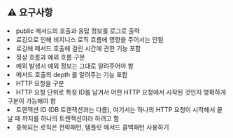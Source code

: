 ## ⚠️ 요구사항

<li> public 메서드의 호출과 응답 정보를 로그로 출력</li>
<li> 로깅으로 인해 비지니스 로직 흐름에 영향을 주어서는 안됨</li>
<li> 로깅에 메서드 호출에 걸린 시간에 관한 기능 포함</li>
<li> 정상 흐름과 예외 흐름 구분</li>
<li> 예외 발생시 예외 정보는 그대로 알려주어야 함</li>
<li> 메서드 호출의 depth 를 알려주는 기능 포함</li>
<li> HTTP 요청을 구분</li>
<li> HTTP 요청 단위로 특정 ID를 남겨서 어떤 HTTP 요청에서 시작된 것인지 명확하게 구분이 가능해야 함</li>
<li> 트랜잭션 ID (DB 트랜잭션과는 다름), 여기서는 하나의 HTTP 요청이 시작해서 끝날 때 까지를 하나의 트랜잭션이라 하려고 함</li>
<li> 중복되는 로직은 전략패턴, 템플릿 메서드 콜백패턴 사용하기</li>